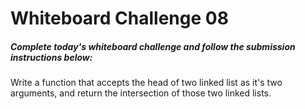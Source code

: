 # Whiteboard Challenge 08
##### Complete today's whiteboard challenge and follow the submission instructions below:

Write a function that accepts the head of two linked list as it's two arguments, and return the intersection of those two linked lists.